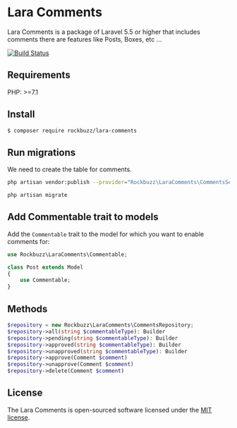 # Lara Comments

Lara Comments is a package of Laravel 5.5 or higher that includes comments there are features like Posts, Boxes, etc ...

[![Build Status](https://travis-ci.org/rockbuzz/lara-comments.svg?branch=master)](https://travis-ci.org/rockbuzz/lara-comments)

## Requirements

PHP: >=7.1

## Install

```bash
$ composer require rockbuzz/lara-comments
```

## Run migrations

We need to create the table for comments.

```bash
php artisan vendor:publish --provider="Rockbuzz\LaraComments\CommentsServiceProvider"
```

```bash
php artisan migrate
```
## Add Commentable trait to models

Add the `Commentable` trait to the model for which you want to enable comments for:

```php
use Rockbuzz\LaraComments\Commentable;

class Post extends Model
{
    use Commentable;
}
```

## Methods

```php
$repository = new Rockbuzz\LaraComments\CommentsRepository;
$repository->all(string $commentableType): Builder
$repository->pending(string $commentableType): Builder
$repository->approved(string $commentableType): Builder
$repository->unapproved(string $commentableType): Builder
$repository->approve(Comment $comment)
$repository->unapprove(Comment $comment)
$repository->delete(Comment $comment)
```


## License

The Lara Comments is open-sourced software licensed under the [MIT license](https://opensource.org/licenses/MIT).